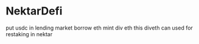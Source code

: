 # NektarDefi
 
put usdc in lending market 
borrow eth
mint div eth
this diveth can used for restaking in nektar
